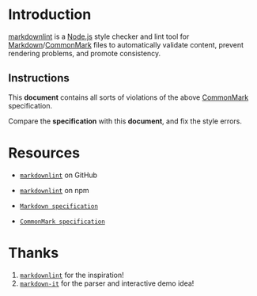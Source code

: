 # Introduction

[markdownlint](https://github.com/markdownlint/markdownlint) is a [Node.js](https://nodejs.org/) style checker and lint tool for [Markdown](https://en.wikipedia.org/wiki/Markdown)/[CommonMark](https://commonmark.org/) files to automatically validate content, prevent rendering problems, and promote consistency.

## Instructions

This **document** contains all sorts of violations of the above [CommonMark](https://commonmark.org/) specification.

Compare the **specification** with this **document**, and fix the style errors. 

# Resources

* [`markdownlint`](https://github.com/DavidAnson/markdownlint) on GitHub

* [`markdownlint`](https://www.npmjs.com/package/markdownlint) on npm

* [`Markdown specification`](https://daringfireball.net/projects/markdown/)

* [`CommonMark specification`](https://commonmark.org/)

# Thanks

1. [`markdownlint`](https://github.com/markdownlint/markdownlint) for the inspiration!
2. [`markdown-it`](https://github.com/markdown-it/markdown-it) for the parser and interactive demo idea!
